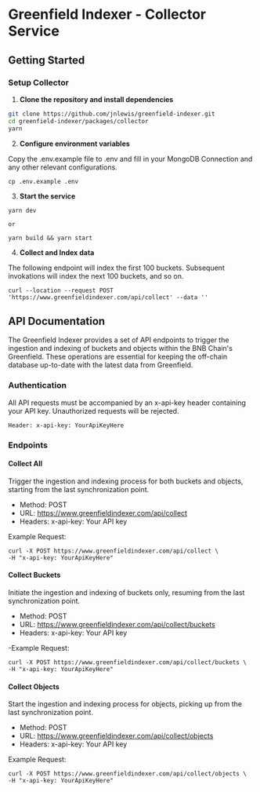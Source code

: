 # Greenfield Indexer - Collector Service

## Getting Started

### Setup Collector

1. **Clone the repository and install dependencies**

```bash
git clone https://github.com/jnlewis/greenfield-indexer.git
cd greenfield-indexer/packages/collector
yarn
```

2. **Configure environment variables**

Copy the .env.example file to .env and fill in your MongoDB Connection and any other relevant configurations.

```
cp .env.example .env
```

3. **Start the service**

```
yarn dev

or

yarn build && yarn start
```

4. **Collect and Index data**

The following endpoint will index the first 100 buckets. Subsequent invokations will index the next 100 buckets, and so on.

```
curl --location --request POST 'https://www.greenfieldindexer.com/api/collect' --data ''
```

## API Documentation

The Greenfield Indexer provides a set of API endpoints to trigger the ingestion and indexing of buckets and objects within the BNB Chain's Greenfield. These operations are essential for keeping the off-chain database up-to-date with the latest data from Greenfield.

### Authentication

All API requests must be accompanied by an x-api-key header containing your API key. Unauthorized requests will be rejected.

```
Header: x-api-key: YourApiKeyHere
```

### Endpoints

#### Collect All

Trigger the ingestion and indexing process for both buckets and objects, starting from the last synchronization point.

- Method: POST
- URL: https://www.greenfieldindexer.com/api/collect
- Headers: x-api-key: Your API key

Example Request:

```
curl -X POST https://www.greenfieldindexer.com/api/collect \
-H "x-api-key: YourApiKeyHere"
```

#### Collect Buckets

Initiate the ingestion and indexing of buckets only, resuming from the last synchronization point.

- Method: POST
- URL: https://www.greenfieldindexer.com/api/collect/buckets
- Headers: x-api-key: Your API key

-Example Request:

```
curl -X POST https://www.greenfieldindexer.com/api/collect/buckets \
-H "x-api-key: YourApiKeyHere"
```

#### Collect Objects

Start the ingestion and indexing process for objects, picking up from the last synchronization point.

- Method: POST
- URL: https://www.greenfieldindexer.com/api/collect/objects
- Headers: x-api-key: Your API key

Example Request:

```
curl -X POST https://www.greenfieldindexer.com/api/collect/objects \
-H "x-api-key: YourApiKeyHere"
```
